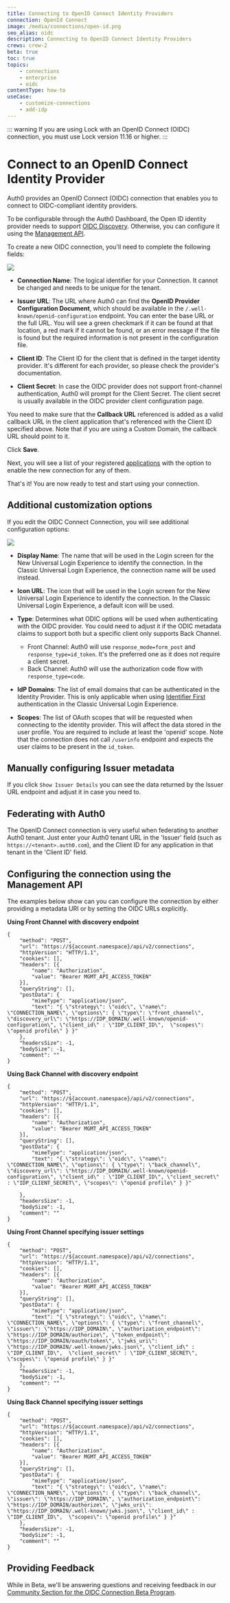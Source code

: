 ```yaml
---
title: Connecting to OpenID Connect Identity Providers
connection: OpenId Connect
image: /media/connections/open-id.png
seo_alias: oidc
description: Connecting to OpenID Connect Identity Providers
crews: crew-2
beta: true
toc: true
topics:
    - connections
    - enterprise
    - oidc
contentType: how-to
useCase:
    - customize-connections
    - add-idp
---
```


::: warning
If you are using Lock with an OpenID Connect (OIDC) connection, you must use Lock version 11.16 or higher.
:::

# Connect to an OpenID Connect Identity Provider

Auth0 provides an OpenID Connect (OIDC) connection that enables you to connect to OIDC-compliant identity providers. 

To be configurable through the Auth0 Dashboard, the Open ID identity provider needs to support [OIDC Discovery](https://openid.net/specs/openid-connect-discovery-1_0.html). Otherwise, you can configure it using the [Management API](#configuring_the_connection_using_the_management_api).

To create a new OIDC connection, you'll need to complete the following fields:

![](/media/articles/connections/enterprise/oidc/oidc-small.png)

* **Connection Name**: The logical identifier for your Connection. It cannot be changed and needs to be unique for the tenant.

* **Issuer URL**: The URL where Auth0 can find the **OpenID Provider Configuration Document**, which should be available in the `/.well-known/openid-configuration` endpoint. You can enter the base URL or the full URL. You will see a green checkmark if it can be found at that location, a red mark if it cannot be found, or an error message if the file is found but the required information is not present in the configuration file.

* **Client ID**: The Client ID for the client that is defined in the target identity provider. It's different for each provider, so please check the provider's documentation.

* **Client Secret**: In case the OIDC provider does not support front-channel authentication, Auth0 will prompt for the Client Secret. The client secret is usually available in the OIDC provider client configuration page.

You need to make sure that the **Callback URL** referenced is added as a valid callback URL in the client application that's referenced with the Client ID specified above. Note that if you are using a Custom Domain, the callback URL should point to it.

Click **Save**.

Next, you will see a list of your registered [applications](${manage_url}/#/applications) with the option to enable the new connection for any of them.

That's it! You are now ready to test and start using your connection.

## Additional customization options

If you edit the OIDC Connect Connection, you will see additional configuration options:

![](/media/articles/connections/enterprise/oidc/oidc-details.png)

* **Display Name**: The name that will be used in the Login screen for the New Universal Login Experience to identify the connection. In the Classic Universal Login Experience, the connection name will be used instead.

* **Icon URL**: The icon that will be used in the Login screen for the New Universal Login Experience to identify the connection. In the Classic Universal Login Experience, a default icon will be used.

* **Type**: Determines what ODIC options will be used when authenticating with the OIDC provider. You could need to adjust it if the ODIC metadata claims to support both but a specific client only supports Back Channel.

    * Front Channel: Auth0 will use `response_mode=form_post` and `response_type=id_token`. It's the preferred one as it does not require a client secret. 
    * Back Channel: Auth0 will use the authorization code flow with `response_type=code`.

* **IdP Domains**: The list of email domains that can be authenticated in the Identity Provider. This is only applicable when using [Identifier First](/universal-login/identifier-first) authentication in the Classic Universal Login Experience.

* **Scopes**: The list of OAuth scopes that will be requested when connecting to the identity provider. This will affect the data stored in the user profile. You are required to include at least the 'openid' scope. Note that the connection does not call `/userinfo` endpoint and expects the user claims to be present in the `id_token`.

## Manually configuring Issuer metadata 

If you click `Show Issuer Details` you can see the data returned by the Issuer URL endpoint and adjust it in case you need to.

## Federating with Auth0

The OpenID Connect connection is very useful when federating to another Auth0 tenant. Just enter your Auth0 tenant URL in the 'Issuer' field (such as `https://<tenant>.auth0.com`), and the Client ID for any application in that tenant in the 'Client ID' field.

## Configuring the connection using the Management API

The examples below show can you can configure the connection by either providing a metadata URI or by setting the OIDC URLs explicitly. 

**Using Front Channel with discovery endpoint**

```har
{
	"method": "POST",
	"url": "https://${account.namespace}/api/v2/connections",
	"httpVersion": "HTTP/1.1",
	"cookies": [],
	"headers": [{
		"name": "Authorization",
		"value": "Bearer MGMT_API_ACCESS_TOKEN"
	}],
	"queryString": [],
	"postData": {
		"mimeType": "application/json",
		"text": "{ \"strategy\": \"oidc\", \"name\": \"CONNECTION_NAME\", \"options\": { \"type\": \"front_channel\", \"discovery_url\": \"https://IDP_DOMAIN/.well-known/openid-configuration\", \"client_id\" : \"IDP_CLIENT_ID\",  \"scopes\": \"openid profile\" } }"
	},
	"headersSize": -1,
	"bodySize": -1,
	"comment": ""
}
```

**Using Back Channel with discovery endpoint**

```har
{
	"method": "POST",
	"url": "https://${account.namespace}/api/v2/connections",
	"httpVersion": "HTTP/1.1",
	"cookies": [],
	"headers": [{
		"name": "Authorization",
		"value": "Bearer MGMT_API_ACCESS_TOKEN"
	}],
	"queryString": [],
	"postData": {
		"mimeType": "application/json",
		"text": "{ \"strategy\": \"oidc\", \"name\": \"CONNECTION_NAME\", \"options\": { \"type\": \"back_channel\", \"discovery_url\": \"https://IDP_DOMAIN/.well-known/openid-configuration\", \"client_id\" : \"IDP_CLIENT_ID\", \"client_secret\" : \"IDP_CLIENT_SECRET\", \"scopes\": \"openid profile\" } }"

	},
	"headersSize": -1,
	"bodySize": -1,
	"comment": ""
}
```

**Using Front Channel specifying issuer settings**

```har
{
	"method": "POST",
	"url": "https://${account.namespace}/api/v2/connections",
	"httpVersion": "HTTP/1.1",
	"cookies": [],
	"headers": [{
		"name": "Authorization",
		"value": "Bearer MGMT_API_ACCESS_TOKEN"
	}],
	"queryString": [],
	"postData": {
		"mimeType": "application/json",
		"text": "{ \"strategy\": \"oidc\", \"name\": \"CONNECTION_NAME\", \"options\": { \"type\": \"front_channel\", \"issuer\": \"https://IDP_DOMAIN\", \"authorization_endpoint\": \"https://IDP_DOMAIN/authorize\", \"token_endpoint\": \"https://IDP_DOMAIN/oauth/token\", \"jwks_uri\": \"https://IDP_DOMAIN/.well-known/jwks.json\", \"client_id\" : \"IDP_CLIENT_ID\",  \"client_secret\" : \"IDP_CLIENT_SECRET\", \"scopes\": \"openid profile\" } }"
	},
	"headersSize": -1,
	"bodySize": -1,
	"comment": ""
}
```

**Using Back Channel specifying issuer settings**

```har
{
	"method": "POST",
	"url": "https://${account.namespace}/api/v2/connections",
	"httpVersion": "HTTP/1.1",
	"cookies": [],
	"headers": [{
		"name": "Authorization",
		"value": "Bearer MGMT_API_ACCESS_TOKEN"
	}],
	"queryString": [],
	"postData": {
		"mimeType": "application/json",
		"text": "{ \"strategy\": \"oidc\", \"name\": \"CONNECTION_NAME\", \"options\": { \"type\": \"back_channel\", \"issuer\": \"https://IDP_DOMAIN\", \"authorization_endpoint\": \"https://IDP_DOMAIN/authorize\", \"jwks_uri\": \"https://IDP_DOMAIN/.well-known/jwks.json\", \"client_id\" : \"IDP_CLIENT_ID\",  \"scopes\": \"openid profile\" } }"
	},
	"headersSize": -1,
	"bodySize": -1,
	"comment": ""
}
```

## Providing Feedback

While in Beta, we'll be answering questions and receiving feedback in our [Community Section for the OIDC Connection Beta Program](https://community.auth0.com/c/auth0-beta-programs/new-oidc-connection-beta).


